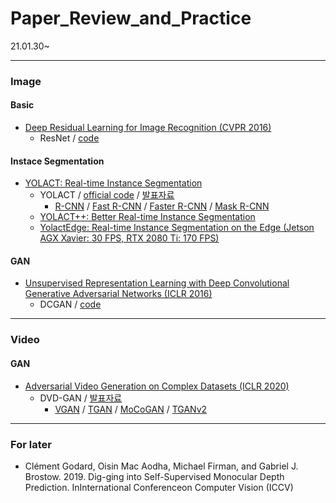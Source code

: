 # Paper_Review_and_Practice
21.01.30~
* * *
### Image
#### Basic
- [Deep Residual Learning for Image Recognition (CVPR 2016)](https://arxiv.org/abs/1512.03385)
  + ResNet / [code](https://github.com/kwonminki/Paper_Review_and_Practice/blob/master/Code/ResNet/ResNet.ipynb)

#### Instace Segmentation
- [YOLACT: Real-time Instance Segmentation](https://arxiv.org/abs/1904.02689)
  + YOLACT / [official code](https://github.com/dbolya/yolact) / [발표자료](https://github.com/yj-uh/vi-lab/issues/9)
    * [R-CNN](https://arxiv.org/abs/1311.2524) / [Fast R-CNN](https://arxiv.org/abs/1504.08083) / [Faster R-CNN](https://arxiv.org/abs/1506.01497) / [Mask R-CNN](https://arxiv.org/abs/1703.06870)
  + [YOLACT++: Better Real-time Instance Segmentation](https://arxiv.org/abs/1912.06218)
  + [YolactEdge: Real-time Instance Segmentation on the Edge (Jetson AGX Xavier: 30 FPS, RTX 2080 Ti: 170 FPS)](https://arxiv.org/abs/1912.06218)
  
#### GAN
- [Unsupervised Representation Learning with Deep Convolutional Generative Adversarial Networks (ICLR 2016)](https://arxiv.org/abs/1511.06434)
  + DCGAN / [code](https://github.com/kwonminki/Paper_Review_and_Practice/blob/master/Code/DCGAN/DCGAN_Test.ipynb)

* * *
### Video
#### GAN
- [Adversarial Video Generation on Complex Datasets (ICLR 2020)](https://arxiv.org/abs/1907.06571)
  + DVD-GAN / [발표자료](https://github.com/yj-uh/vi-lab/issues/11)
    * [VGAN](https://arxiv.org/abs/1609.02612) / [TGAN](https://arxiv.org/abs/1611.06624) / [MoCoGAN](https://arxiv.org/abs/1707.04993) / [TGANv2](https://arxiv.org/abs/1811.09245)
* * *


### For later
 - Clément Godard, Oisin Mac Aodha, Michael Firman, and Gabriel J. Brostow. 2019. Dig-ging into Self-Supervised Monocular Depth Prediction. InInternational Conferenceon Computer Vision (ICCV)

